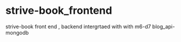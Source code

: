 # strive-book_frontend
 strive-book front end , backend intergrtaed with with m6-d7 blog_api-mongodb
